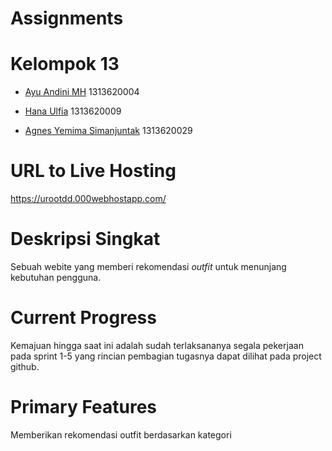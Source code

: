 # Assignments

# Kelompok 13
- [Ayu Andini MH](https://github.com/Iyou06) 1313620004

- [Hana Ulfia](https://github.com/applepie25) 1313620009

- [Agnes Yemima Simanjuntak](https://github.com/LalaNJ) 1313620029

# URL to Live Hosting
https://urootdd.000webhostapp.com/

# Deskripsi Singkat
Sebuah webite yang memberi rekomendasi *outfit* untuk menunjang kebutuhan pengguna.

# Current Progress
Kemajuan hingga saat ini adalah sudah terlaksananya segala pekerjaan pada sprint 1-5 yang rincian pembagian tugasnya dapat dilihat pada project github.

# Primary Features
Memberikan rekomendasi outfit berdasarkan kategori 
